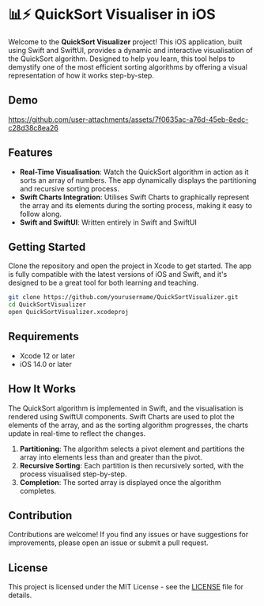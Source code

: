 # 📊⚡️ QuickSort Visualiser in iOS

Welcome to the **QuickSort Visualizer** project! This iOS application, built using Swift and SwiftUI, provides a dynamic and interactive visualisation of the QuickSort algorithm. Designed to help you learn, this tool helps to demystify one of the most efficient sorting algorithms by offering a visual representation of how it works step-by-step.

## Demo

https://github.com/user-attachments/assets/7f0635ac-a76d-45eb-8edc-c28d38c8ea26

## Features

- **Real-Time Visualisation**: Watch the QuickSort algorithm in action as it sorts an array of numbers. The app dynamically displays the partitioning and recursive sorting process.
- **Swift Charts Integration**: Utilises Swift Charts to graphically represent the array and its elements during the sorting process, making it easy to follow along.
- **Swift and SwiftUI**: Written entirely in Swift and SwiftUI

## Getting Started
Clone the repository and open the project in Xcode to get started. The app is fully compatible with the latest versions of iOS and Swift, and it's designed to be a great tool for both learning and teaching.

```bash
git clone https://github.com/yourusername/QuickSortVisualizer.git
cd QuickSortVisualizer
open QuickSortVisualizer.xcodeproj
```

## Requirements

- Xcode 12 or later
- iOS 14.0 or later

## How It Works

The QuickSort algorithm is implemented in Swift, and the visualisation is rendered using SwiftUI components. Swift Charts are used to plot the elements of the array, and as the sorting algorithm progresses, the charts update in real-time to reflect the changes.

1. **Partitioning**: The algorithm selects a pivot element and partitions the array into elements less than and greater than the pivot.
2. **Recursive Sorting**: Each partition is then recursively sorted, with the process visualised step-by-step.
3. **Completion**: The sorted array is displayed once the algorithm completes.

## Contribution

Contributions are welcome! If you find any issues or have suggestions for improvements, please open an issue or submit a pull request.

## License

This project is licensed under the MIT License - see the [LICENSE](LICENSE) file for details.


